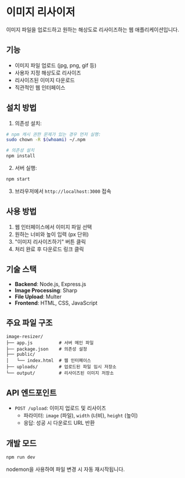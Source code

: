 # 이미지 리사이저

이미지 파일을 업로드하고 원하는 해상도로 리사이즈하는 웹 애플리케이션입니다.

## 기능

- 이미지 파일 업로드 (jpg, png, gif 등)
- 사용자 지정 해상도로 리사이즈
- 리사이즈된 이미지 다운로드
- 직관적인 웹 인터페이스

## 설치 방법

1. 의존성 설치:
```bash
# npm 캐시 권한 문제가 있는 경우 먼저 실행:
sudo chown -R $(whoami) ~/.npm

# 의존성 설치
npm install
```

2. 서버 실행:
```bash
npm start
```

3. 브라우저에서 `http://localhost:3000` 접속

## 사용 방법

1. 웹 인터페이스에서 이미지 파일 선택
2. 원하는 너비와 높이 입력 (px 단위)
3. "이미지 리사이즈하기" 버튼 클릭
4. 처리 완료 후 다운로드 링크 클릭

## 기술 스택

- **Backend**: Node.js, Express.js
- **Image Processing**: Sharp
- **File Upload**: Multer
- **Frontend**: HTML, CSS, JavaScript

## 주요 파일 구조

```
image-resizer/
├── app.js          # 서버 메인 파일
├── package.json    # 의존성 설정
├── public/
│   └── index.html  # 웹 인터페이스
├── uploads/        # 업로드된 파일 임시 저장소
└── output/         # 리사이즈된 이미지 저장소
```

## API 엔드포인트

- `POST /upload`: 이미지 업로드 및 리사이즈
  - 파라미터: `image` (파일), `width` (너비), `height` (높이)
  - 응답: 성공 시 다운로드 URL 반환

## 개발 모드

```bash
npm run dev
```

nodemon을 사용하여 파일 변경 시 자동 재시작됩니다.